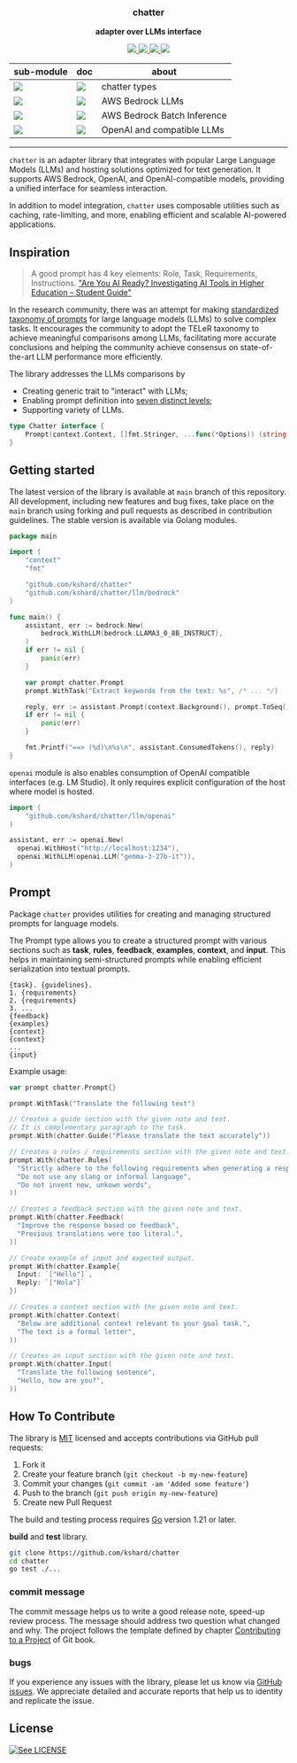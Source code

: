 <p align="center">
  <h3 align="center">chatter</h3>
  <p align="center"><strong>adapter over LLMs interface</strong></p>

  <p align="center">
    <!-- Build Status  -->
    <a href="https://github.com/kshard/chatter/actions/">
      <img src="https://github.com/kshard/chatter/workflows/build/badge.svg" />
    </a>
    <!-- GitHub -->
    <a href="https://github.com/kshard/chatter">
      <img src="https://img.shields.io/github/last-commit/kshard/chatter.svg" />
    </a>
    <!-- Coverage -->
    <a href="https://coveralls.io/github/kshard/chatter?branch=main">
      <img src="https://coveralls.io/repos/github/kshard/chatter/badge.svg?branch=main" />
    </a>
    <!-- Go Card -->
    <a href="https://goreportcard.com/report/github.com/kshard/chatter">
      <img src="https://goreportcard.com/badge/github.com/kshard/chatter" />
    </a>
  </p>

  <table align="center">
    <thead><tr><th>sub-module</th><th>doc</th><th>about</th></tr></thead>
    <tbody>
    <!-- Module chatter types -->
    <tr><td><a href=".">
      <img src="https://img.shields.io/github/v/tag/kshard/chatter?label=version&filter=v*"/>
    </a></td>
    <td><a href="https://pkg.go.dev/github.com/kshard/chatter">
      <img src="https://img.shields.io/badge/doc-chatter-007d9c?logo=go&logoColor=white&style=platic" />
    </a></td>
    <td>
      chatter types
    </td></tr>
    <!-- Module bedrock -->
    <tr><td><a href=".">
      <img src="https://img.shields.io/github/v/tag/kshard/chatter?label=version&filter=bedrock/*"/>
    </a></td>
    <td><a href="https://pkg.go.dev/github.com/kshard/chatter/bedrock">
      <img src="https://img.shields.io/badge/doc-bedrock-007d9c?logo=go&logoColor=white&style=platic" />
    </a></td>
    <td>
      AWS Bedrock LLMs
    </td></tr>
    <!-- Module bedrock batch -->
    <tr><td><a href=".">
      <img src="https://img.shields.io/github/v/tag/kshard/chatter?label=version&filter=bedrockbatch/*"/>
    </a></td>
    <td><a href="https://pkg.go.dev/github.com/kshard/chatter/bedrockbatch">
      <img src="https://img.shields.io/badge/doc-bedrockbatch-007d9c?logo=go&logoColor=white&style=platic" />
    </a></td>
    <td>
      AWS Bedrock Batch Inference
    </td></tr>
		<!-- Module openai -->
    <tr><td><a href=".">
      <img src="https://img.shields.io/github/v/tag/kshard/chatter?label=version&filter=openai/*"/>
    </a></td>
    <td><a href="https://pkg.go.dev/github.com/kshard/chatter/openai">
      <img src="https://img.shields.io/badge/doc-openai-007d9c?logo=go&logoColor=white&style=platic" />
    </a></td>
    <td>
      OpenAI and compatible LLMs
    </td></tr>
		</tbody>
	</table>
</p>

---

`chatter` is an adapter library that integrates with popular Large Language Models (LLMs) and hosting solutions optimized for text generation. It supports AWS Bedrock, OpenAI, and OpenAI-compatible models, providing a unified interface for seamless interaction.

In addition to model integration, `chatter` uses composable utilities such as caching, rate-limiting, and more, enabling efficient and scalable AI-powered applications.


## Inspiration

> A good prompt has 4 key elements: Role, Task, Requirements, Instructions.
["Are You AI Ready? Investigating AI Tools in Higher Education – Student Guide"](https://ucddublin.pressbooks.pub/StudentResourcev1_od/chapter/the-structure-of-a-good-prompt/)

In the research community, there was an attempt for making [standardized taxonomy of prompts](https://aclanthology.org/2023.findings-emnlp.946.pdf) for large language models (LLMs) to solve complex tasks. It encourages the community to adopt the TELeR taxonomy to achieve meaningful comparisons among LLMs, facilitating more accurate conclusions and helping the community achieve consensus on state-of-the-art LLM performance more efficiently.

The library addresses the LLMs comparisons by 
* Creating generic trait to "interact" with LLMs;
* Enabling prompt definition into [seven distinct levels](https://aclanthology.org/2023.findings-emnlp.946.pdf);
* Supporting variety of LLMs.   

```go
type Chatter interface {
	Prompt(context.Context, []fmt.Stringer, ...func(*Options)) (string, error)
}
```

## Getting started

The latest version of the library is available at `main` branch of this repository. All development, including new features and bug fixes, take place on the `main` branch using forking and pull requests as described in contribution guidelines. The stable version is available via Golang modules.

```go
package main

import (
	"context"
	"fmt"

	"github.com/kshard/chatter"
	"github.com/kshard/chatter/llm/bedrock"
)

func main() {
	assistant, err := bedrock.New(
		bedrock.WithLLM(bedrock.LLAMA3_0_8B_INSTRUCT),
	)
	if err != nil {
		panic(err)
	}

	var prompt chatter.Prompt
	prompt.WithTask("Extract keywords from the text: %s", /* ... */)

	reply, err := assistant.Prompt(context.Background(), prompt.ToSeq())
	if err != nil {
		panic(err)
	}

	fmt.Printf("==> (%d)\n%s\n", assistant.ConsumedTokens(), reply)
}
```

`openai` module is also enables consumption of OpenAI compatible interfaces (e.g. LM Studio). It only requires explicit configuration of the host where model is hosted.

```go
import (
	"github.com/kshard/chatter/llm/openai"
)

assistant, err := openai.New(
  openai.WithHost("http://localhost:1234"),
  openai.WithLLM(openai.LLM("gemma-3-27b-it")),
)
```

## Prompt

Package `chatter` provides utilities for creating and managing structured prompts for language models.

The Prompt type allows you to create a structured prompt with various sections such as **task**, **rules**, **feedback**, **examples**, **context**, and **input**. This helps in maintaining semi-structured prompts while enabling efficient serialization into textual prompts.

```
{task}. {guidelines}.
1. {requirements}
2. {requirements}
3. ...
{feedback}
{examples}
{context}
{context}
...
{input}
```

Example usage:

```go
var prompt chatter.Prompt{}

prompt.WithTask("Translate the following text")

// Creates a guide section with the given note and text.
// It is complementary paragraph to the task.
prompt.With(chatter.Guide("Please translate the text accurately"))

// Creates a rules / requirements section with the given note and text.
prompt.With(chatter.Rules(
  "Strictly adhere to the following requirements when generating a response.",
  "Do not use any slang or informal language",
  "Do not invent new, unkown words",
))

// Creates a feedback section with the given note and text.
prompt.With(chatter.Feedback(
  "Improve the response based on feedback",
  "Previous translations were too literal.",
))

// Create example of input and expected output.
prompt.With(chatter.Example{
  Input: `["Hello"]`,
  Reply: `["Hola"]`
})

// Creates a context section with the given note and text.
prompt.With(chatter.Context(
  "Below are additional context relevant to your goal task.",
  "The text is a formal letter",
))

// Creates an input section with the given note and text.
prompt.With(chatter.Input(
  "Translate the following sentence",
  "Hello, how are you?",
))
```


## How To Contribute

The library is [MIT](LICENSE) licensed and accepts contributions via GitHub pull requests:

1. Fork it
2. Create your feature branch (`git checkout -b my-new-feature`)
3. Commit your changes (`git commit -am 'Added some feature'`)
4. Push to the branch (`git push origin my-new-feature`)
5. Create new Pull Request

The build and testing process requires [Go](https://golang.org) version 1.21 or later.

**build** and **test** library.

```bash
git clone https://github.com/kshard/chatter
cd chatter
go test ./...
```

### commit message

The commit message helps us to write a good release note, speed-up review process. The message should address two question what changed and why. The project follows the template defined by chapter [Contributing to a Project](http://git-scm.com/book/ch5-2.html) of Git book.

### bugs

If you experience any issues with the library, please let us know via [GitHub issues](https://github.com/kshard/chatter/issue). We appreciate detailed and accurate reports that help us to identity and replicate the issue. 


## License

[![See LICENSE](https://img.shields.io/github/license/kshard/chatter.svg?style=for-the-badge)](LICENSE)

